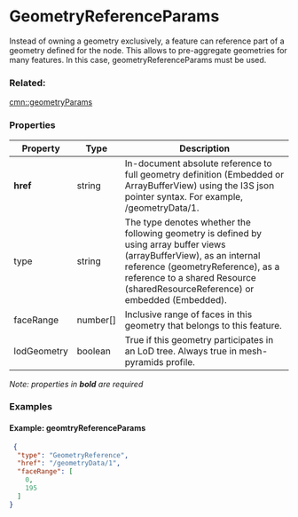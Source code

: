 # GeometryReferenceParams

Instead of owning a geometry exclusively, a feature can reference part of a geometry defined for the node. This allows to pre-aggregate geometries for many features. In this case, geometryReferenceParams must be used.

### Related:

[cmn::geometryParams](geometryParams.cmn.md)
### Properties

| Property | Type | Description |
| --- | --- | --- |
| **href** | string | In-document absolute reference to full geometry definition (Embedded or ArrayBufferView) using the I3S json pointer syntax. For example, /geometryData/1. |
| type | string | The type denotes whether the following geometry is defined by using array buffer views (arrayBufferView), as an internal reference (geometryReference), as a reference to a shared Resource (sharedResourceReference) or embedded (Embedded). |
| faceRange | number[] | Inclusive range of faces in this geometry that belongs to this feature. |
| lodGeometry | boolean | True if this geometry participates in an LoD tree. Always true in mesh-pyramids profile. |

*Note: properties in **bold** are required*

### Examples 

#### Example: geomtryReferenceParams 

```json
 {
  "type": "GeometryReference",
  "href": "/geometryData/1",
  "faceRange": [
    0,
    195
  ]
} 
```

